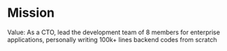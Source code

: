 # Mission

Value: As a CTO, lead the development team of 8 members for enterprise applications, personally writing 100k+ lines backend codes from scratch